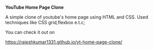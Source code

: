 
**YouTube Home Page Clone**

A simple clone of youtube's home  page using HTML and CSS. Used techniques like CSS grid,flexbox e.t.c;


You can check it out on

https://rajeshkumar1331.github.io/yt-home-page-clone/

